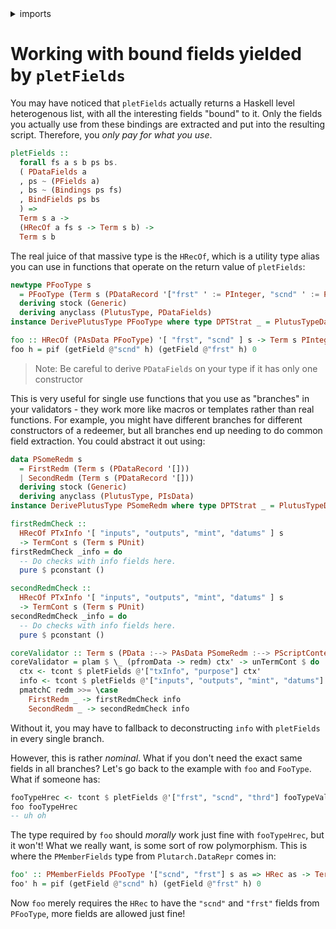 <details>
<summary> imports </summary>
<p>

```haskell
module Plutarch.Docs.WorkingWithBoundFields (foo, foo', coreValidator) where 

import Plutarch.Prelude
import Plutarch.DataRepr (HRec, HRecOf, PDataFields, PMemberFields)
import Plutarch.Api.V1 (PTxInfo, PScriptContext)
import Plutarch.Extra.TermCont (pmatchC)
```

</p>
</details>

# Working with bound fields yielded by `pletFields`

You may have noticed that `pletFields` actually returns a Haskell level heterogenous list, with all the interesting fields 
"bound" to it. Only the fields you actually use from these bindings are extracted and put into the resulting script. Therefore,
you _only pay for what you use_.

```hs
pletFields ::
  forall fs a s b ps bs.
  ( PDataFields a
  , ps ~ (PFields a)
  , bs ~ (Bindings ps fs)
  , BindFields ps bs
  ) =>
  Term s a ->
  (HRecOf a fs s -> Term s b) ->
  Term s b
```

The real juice of that massive type is the `HRecOf`, which is a utility type alias you can use in functions that operate on the return value of `pletFields`:

```haskell
newtype PFooType s 
  = PFooType (Term s (PDataRecord '["frst" ' := PInteger, "scnd" ' := PBool, "thrd" ' := PString]))
  deriving stock (Generic)
  deriving anyclass (PlutusType, PDataFields)
instance DerivePlutusType PFooType where type DPTStrat _ = PlutusTypeData

foo :: HRecOf (PAsData PFooType) '[ "frst", "scnd" ] s -> Term s PInteger
foo h = pif (getField @"scnd" h) (getField @"frst" h) 0
```

> Note: Be careful to derive `PDataFields` on your type if it has only one constructor

This is very useful for single use functions that you use as "branches" in your validators - they work more like macros or templates rather than real functions. For example, you might have different branches for different constructors of a redeemer, but all branches end up needing to do common field extraction. You could abstract it out using:

```haskell
data PSomeRedm s 
  = FirstRedm (Term s (PDataRecord '[]))
  | SecondRedm (Term s (PDataRecord '[]))
  deriving stock (Generic)
  deriving anyclass (PlutusType, PIsData)
instance DerivePlutusType PSomeRedm where type DPTStrat _ = PlutusTypeData

firstRedmCheck :: 
  HRecOf PTxInfo '[ "inputs", "outputs", "mint", "datums" ] s 
  -> TermCont s (Term s PUnit)
firstRedmCheck _info = do
  -- Do checks with info fields here.
  pure $ pconstant ()

secondRedmCheck ::
  HRecOf PTxInfo '[ "inputs", "outputs", "mint", "datums" ] s 
  -> TermCont s (Term s PUnit)
secondRedmCheck _info = do
  -- Do checks with info fields here.
  pure $ pconstant ()

coreValidator :: Term s (PData :--> PAsData PSomeRedm :--> PScriptContext :--> PUnit)
coreValidator = plam $ \_ (pfromData -> redm) ctx' -> unTermCont $ do
  ctx <- tcont $ pletFields @'["txInfo", "purpose"] ctx'
  info <- tcont $ pletFields @'["inputs", "outputs", "mint", "datums"] $ getField @"txInfo" ctx
  pmatchC redm >>= \case
    FirstRedm _ -> firstRedmCheck info
    SecondRedm _ -> secondRedmCheck info
```

Without it, you may have to fallback to deconstructing `info` with `pletFields` in every single branch.

However, this is rather _nominal_. What if you don't need the exact same fields in all 
branches? Let's go back to the example with `foo` and `FooType`. What if someone has:

```hs
fooTypeHrec <- tcont $ pletFields @'["frst", "scnd", "thrd"] fooTypeValue
foo fooTypeHrec
-- uh oh
```

The type required by `foo` should _morally_ work just fine with `fooTypeHrec`, but it won't! 
What we really want, is some sort of row polymorphism. This is where the `PMemberFields` type 
from `Plutarch.DataRepr` comes in:

```haskell
foo' :: PMemberFields PFooType '["scnd", "frst"] s as => HRec as -> Term s PInteger
foo' h = pif (getField @"scnd" h) (getField @"frst" h) 0
```

Now `foo` merely requires the `HRec` to have the `"scnd"` and `"frst"` fields from `PFooType`, more fields are allowed just fine!
